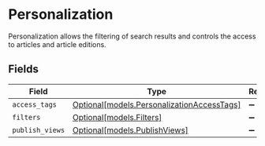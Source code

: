 # Personalization

Personalization allows the filtering of search results and controls the access to articles and article editions.


## Fields

| Field                                                                                | Type                                                                                 | Required                                                                             | Description                                                                          |
| ------------------------------------------------------------------------------------ | ------------------------------------------------------------------------------------ | ------------------------------------------------------------------------------------ | ------------------------------------------------------------------------------------ |
| `access_tags`                                                                        | [Optional[models.PersonalizationAccessTags]](../models/personalizationaccesstags.md) | :heavy_minus_sign:                                                                   | N/A                                                                                  |
| `filters`                                                                            | [Optional[models.Filters]](../models/filters.md)                                     | :heavy_minus_sign:                                                                   | N/A                                                                                  |
| `publish_views`                                                                      | [Optional[models.PublishViews]](../models/publishviews.md)                           | :heavy_minus_sign:                                                                   | N/A                                                                                  |